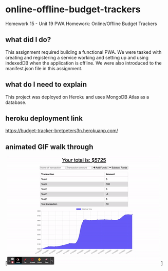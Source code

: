 # online-offline-budget-trackers

Homework 15 - Unit 19 PWA Homework: Online/Offline Budget Trackers

## what did I do?

This assignment required building a functional PWA. We were tasked with creating and registering a service working and setting up and using indexedDB when the application is offline. We were also introduced to the manifest.json file in this assignment.

## what do I need to explain

This project was deployed on Heroku and uses MongoDB Atlas as a database.

## heroku deployment link

https://budget-tracker-bretpeters3n.herokuapp.com/

## animated GIF walk through

[![An animated GIF walk through showcasing this application.](./assets/budget-tracker.gif)]
